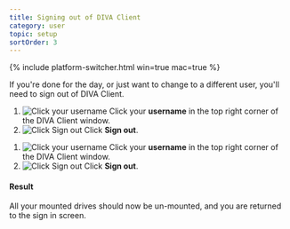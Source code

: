 ```yaml
---
title: Signing out of DIVA Client
category: user
topic: setup
sortOrder: 3
---
```


{% include platform-switcher.html win=true mac=true %}

If you're done for the day, or just want to change to a different user, you'll need to sign out of DIVA Client.

<div class="platform-mac">
  <ol>
    <li>
      <img src="/images/v2/mac/client-sign-out-username.jpg" alt="Click your username" />
      Click your <strong>username</strong> in the top right corner of the DIVA Client window.
    </li>
    <li>
      <img src="/images/v2/mac/client-sign-out-button.jpg" alt="Click Sign out"/>
      Click <strong>Sign out</strong>.
    </li>
  </ol>
</div>

<div class="platform-win">
  <ol>
    <li>
      <img src="/images/v2/win/client-sign-out-username.jpg" alt="Click your username" />
      Click your <strong>username</strong> in the top right corner of the DIVA Client window.
    </li>
    <li>
      <img src="/images/v2/win/client-sign-out-button.jpg" alt="Click Sign out"/>
      Click <strong>Sign out</strong>.
    </li>
  </ol>
</div>

<div class="note note-success">
  <h4 class="note-title"><i class="fa fa-check-circle"></i> Result</h4>
  <p>All your mounted drives should now be un-mounted, and you are returned to the sign in screen.</p>
</div>
